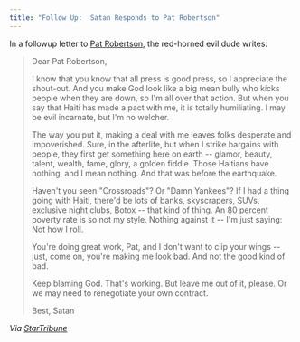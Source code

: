```yaml
---
title: "Follow Up:  Satan Responds to Pat Robertson"
---
```

<p>In a followup letter to <a href="https://chrisenns.com/2010/01/14/christians-give-christians-a-bad-name/">Pat Robertson</a>, the red-horned evil dude writes:</p>
<blockquote><p>Dear Pat Robertson,</p>
<p>    I know that you know that all press is good press, so I appreciate the shout-out. And you make God look like a big mean bully who kicks people when they are down, so I'm all over that action. But when you say that Haiti has made a pact with me, it is totally humiliating. I may be evil incarnate, but I'm no welcher.</p>
<p>The way you put it, making a deal with me leaves folks desperate and impoverished. Sure, in the afterlife, but when I strike bargains with people, they first get something here on earth -- glamor, beauty, talent, wealth, fame, glory, a golden fiddle. Those Haitians have nothing, and I mean nothing. And that was before the earthquake.</p>
<p>Haven't you seen "Crossroads"? Or "Damn Yankees"? If I had a thing going with Haiti, there'd be lots of banks, skyscrapers, SUVs, exclusive night clubs, Botox -- that kind of thing. An 80 percent poverty rate is so not my style. Nothing against it -- I'm just saying: Not how I roll.</p>
<p>You're doing great work, Pat, and I don't want to clip your wings -- just, come on, you're making me look bad. And not the good kind of bad.</p>
<p>Keep blaming God. That's working. But leave me out of it, please. Or we may need to renegotiate your own contract.</p>
<p>    Best, Satan</p></blockquote>
<p><em>Via <a href="https://www.startribune.com/opinion/letters/81595442.html">StarTribune</a></em></p>
